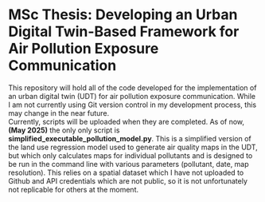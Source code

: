 # MSc Thesis: Developing an Urban Digital Twin-Based Framework for Air Pollution Exposure Communication​

This repository will hold all of the code developed for the implementation of an urban digital twin (UDT) for air pollution exposure communication. While I am not currently using Git version control in my development process, this may change in the near future.  
Currently, scripts will be uploaded when they are completed.
As of now, **(May 2025)** the only only script is **simplified_executable_pollution_model.py**. This is a simplified version of the land use regression model used to generate air quality maps in the UDT, but which only calculates maps for individual pollutants and is designed to be run in the command line with various parameters (pollutant, date, map resolution). This relies on a spatial dataset which I have not uploaded to Github and API credentials which are not public, so it is not unfortunately not replicable for others at the moment.
